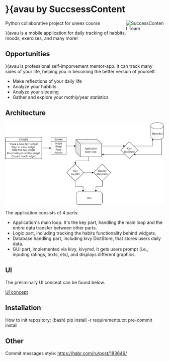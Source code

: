 # }{avau by SuccsessContent

<img src = "./img/logo.png" align="right"
  alt="SuccessContent Team" width="120" height="120">

Python collaborative project for uneex course

}{avau is a mobile application for daily tracking of habbits, moods, exercises, and many more!

## Opportunities
}{avau is professional self-imporvement mentor-app. It can track many sides of your life, helping you in becoming the better version of yourself.

* Make reflections of your daily life
* Analyze your habbits
* Analyze your sleeping
* Gather and explore your mothly/year statistics

## Architecture

<p align="center">
  <img src="https://github.com/Temish09/SuccsessContent/blob/main/img/Architecture.png" alt="Architecture" width="738">
</p>

The application consists of 4 parts:
* Application's main loop. It's the key part, handling the main loop and the entire data transfer between other parts.
* Logic part, including tracking the habits functionality behind widgets.
* Database handling part, including kivy DictStore, that stores users daily data. 
* GUI part, implemented via kivy, kivymd. It gets users prompt (i.e., inputing ratings, texts, ets), and displays different graphics.

## UI
The preliminary UI concept can be found below.

[UI concept](https://www.figma.com/file/FXHWjqIN4tdKqDirSu9XrQ/Untitled?node-id=0%3A1)

## Installation
How to init repository:
(bash)
pip install -r requirements.txt
pre-commit install

## Other
Commit messages style: https://habr.com/ru/post/183646/
